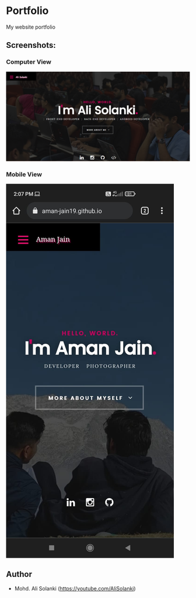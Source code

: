 # Portfolio

My website portfolio

## Screenshots:

### Computer View

![alt text](https://github.com/Aman-Jain19/Aman-Jain19.github.io/blob/master/Portfolio.PNG)

### Mobile View

![alt text](https://github.com/Aman-Jain19/Aman-Jain19.github.io/blob/master/mobile%20view.jpeg)

## Author

- Mohd. Ali Solanki (https://youtube.com/AliSolanki)

